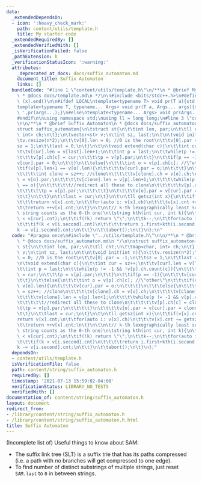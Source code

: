 ```yaml
---
data:
  _extendedDependsOn:
  - icon: ':heavy_check_mark:'
    path: content/utils/template.h
    title: My starter code
  _extendedRequiredBy: []
  _extendedVerifiedWith: []
  _isVerificationFailed: false
  _pathExtension: h
  _verificationStatusIcon: ':warning:'
  attributes:
    _deprecated_at_docs: docs/suffix_automaton.md
    document_title: Suffix Automaton
    links: []
  bundledCode: "#line 1 \"content/utils/template.h\"\n/**\n * @brief My starter code\n\
    \ * @docs docs/template.md\n */\n\n#include <bits/stdc++.h>\n#define all(x) (x).begin(),\
    \ (x).end()\n\n#ifdef LOCAL\ntemplate<typename T> void pr(T a){std::cerr<<a<<std::endl;}\n\
    template<typename T, typename... Args> void pr(T a, Args... args){std::cerr<<a<<'\
    \ ',pr(args...);}\n#else\ntemplate<typename... Args> void pr(Args... args){}\n\
    #endif\n\nusing namespace std;\nusing ll = long long;\n#line 3 \"content/string/suffix_automaton.h\"\
    \n\n/**\n * @brief Suffix Automaton\n * @docs docs/suffix_automaton.md\n */\n\n\
    struct suffix_automaton{\n\tstruct st{\n\t\tint len, par;\n\t\tll cnt;\n\t\tmap<char,\
    \ int> ch;\n\t};\n\tvector<st> v;\n\tint sz, last;\n\t\n\tvoid init(int n){\n\t\
    \tv.resize(n*2);\n\t\tv[0].len = 0; //0 is the root\n\t\tv[0].par = -1;\n\t\t\
    sz = 1;\n\t\tlast = 0;\n\t}\n\t\n\tvoid extend(char c){\n\t\tint cur = sz++;\n\
    \t\tv[cur].len = v[last].len+1;\n\t\tint p = last;\n\t\twhile(p != -1 && !v[p].ch.count(c)){\n\
    \t\t\tv[p].ch[c] = cur;\n\t\t\tp = v[p].par;\n\t\t}\n\t\tif(p == -1){\n\t\t\t\
    v[cur].par = 0;\n\t\t}\n\t\telse{\n\t\t\tint o = v[p].ch[c]; //\"other\"\n\t\t\
    \tif(v[p].len+1 == v[o].len){\n\t\t\t\tv[cur].par = o;\n\t\t\t}\n\t\t\telse{\n\
    \t\t\t\tint clone = sz++; //clone\n\t\t\t\tv[clone].ch = v[o].ch;\n\t\t\t\tv[clone].par\
    \ = v[o].par;\n\t\t\t\tv[clone].len = v[p].len+1;\n\t\t\t\twhile(p != -1 && v[p].ch[c]\
    \ == o){\n\t\t\t\t\t//redirect all these to clone\n\t\t\t\t\tv[p].ch[c] = clone;\n\
    \t\t\t\t\tp = v[p].par;\n\t\t\t\t}\n\t\t\t\tv[o].par = v[cur].par = clone;\n\t\
    \t\t}\n\t\t}\n\t\tlast = cur;\n\t}\n\t\n\tll getsz(int x){\n\t\tif(v[x].cnt)\n\
    \t\t\treturn v[x].cnt;\n\t\tfor(auto i: v[x].ch)\n\t\t\tv[x].cnt += getsz(i.second);\n\
    \t\treturn ++v[x].cnt;\n\t}\n\t\n\t// k-th lexographically least substring (empty\
    \ string counts as the 0-th one)\n\tstring kth(int cur, int k){\n\t\tassert(k\
    \ < v[cur].cnt);\n\t\tif(!k) return \"\";\n\t\tk--;\n\t\tfor(auto i: v[cur].ch){\n\
    \t\t\tif(k < v[i.second].cnt)\n\t\t\t\treturn i.first+kth(i.second, k);\n\t\t\t\
    k -= v[i.second].cnt;\n\t\t}\n\t\tabort();\n\t}\n};\n"
  code: "#pragma once\n#include \"../utils/template.h\"\n\n/**\n * @brief Suffix Automaton\n\
    \ * @docs docs/suffix_automaton.md\n */\n\nstruct suffix_automaton{\n\tstruct\
    \ st{\n\t\tint len, par;\n\t\tll cnt;\n\t\tmap<char, int> ch;\n\t};\n\tvector<st>\
    \ v;\n\tint sz, last;\n\t\n\tvoid init(int n){\n\t\tv.resize(n*2);\n\t\tv[0].len\
    \ = 0; //0 is the root\n\t\tv[0].par = -1;\n\t\tsz = 1;\n\t\tlast = 0;\n\t}\n\t\
    \n\tvoid extend(char c){\n\t\tint cur = sz++;\n\t\tv[cur].len = v[last].len+1;\n\
    \t\tint p = last;\n\t\twhile(p != -1 && !v[p].ch.count(c)){\n\t\t\tv[p].ch[c]\
    \ = cur;\n\t\t\tp = v[p].par;\n\t\t}\n\t\tif(p == -1){\n\t\t\tv[cur].par = 0;\n\
    \t\t}\n\t\telse{\n\t\t\tint o = v[p].ch[c]; //\"other\"\n\t\t\tif(v[p].len+1 ==\
    \ v[o].len){\n\t\t\t\tv[cur].par = o;\n\t\t\t}\n\t\t\telse{\n\t\t\t\tint clone\
    \ = sz++; //clone\n\t\t\t\tv[clone].ch = v[o].ch;\n\t\t\t\tv[clone].par = v[o].par;\n\
    \t\t\t\tv[clone].len = v[p].len+1;\n\t\t\t\twhile(p != -1 && v[p].ch[c] == o){\n\
    \t\t\t\t\t//redirect all these to clone\n\t\t\t\t\tv[p].ch[c] = clone;\n\t\t\t\
    \t\tp = v[p].par;\n\t\t\t\t}\n\t\t\t\tv[o].par = v[cur].par = clone;\n\t\t\t}\n\
    \t\t}\n\t\tlast = cur;\n\t}\n\t\n\tll getsz(int x){\n\t\tif(v[x].cnt)\n\t\t\t\
    return v[x].cnt;\n\t\tfor(auto i: v[x].ch)\n\t\t\tv[x].cnt += getsz(i.second);\n\
    \t\treturn ++v[x].cnt;\n\t}\n\t\n\t// k-th lexographically least substring (empty\
    \ string counts as the 0-th one)\n\tstring kth(int cur, int k){\n\t\tassert(k\
    \ < v[cur].cnt);\n\t\tif(!k) return \"\";\n\t\tk--;\n\t\tfor(auto i: v[cur].ch){\n\
    \t\t\tif(k < v[i.second].cnt)\n\t\t\t\treturn i.first+kth(i.second, k);\n\t\t\t\
    k -= v[i.second].cnt;\n\t\t}\n\t\tabort();\n\t}\n};"
  dependsOn:
  - content/utils/template.h
  isVerificationFile: false
  path: content/string/suffix_automaton.h
  requiredBy: []
  timestamp: '2021-07-13 15:59:02-04:00'
  verificationStatus: LIBRARY_NO_TESTS
  verifiedWith: []
documentation_of: content/string/suffix_automaton.h
layout: document
redirect_from:
- /library/content/string/suffix_automaton.h
- /library/content/string/suffix_automaton.h.html
title: Suffix Automaton
---
```

(Incomplete list of) Useful things to know about SAM:
- The suffix link tree (SLT) is a suffix trie that has its paths compressed (i.e. a path with no branches will get compressed to one edge).
- To find number of distinct substrings of multiple strings, just reset `SAM.last` to `0` in between strings.
